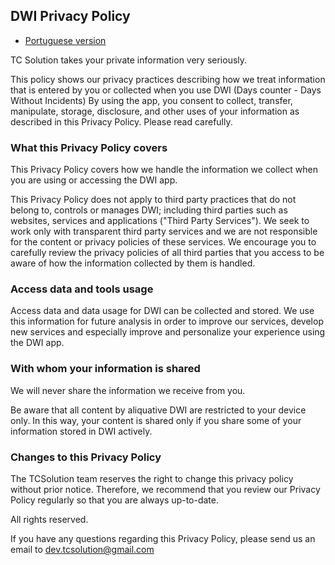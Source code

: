 ## DWI Privacy Policy

* [Portuguese version](/privacy_policy-pt.html)

TC Solution takes your private information very seriously.

This policy shows our privacy practices describing how we treat information that is entered by you or collected when you use DWI (Days counter - Days Without Incidents)
By using the app, you consent to collect, transfer, manipulate, storage, disclosure, and other uses of your information as described in this Privacy Policy. Please read carefully.

### What this Privacy Policy covers

This Privacy Policy covers how we handle the information we collect when you are using or accessing the DWI app.  

This Privacy Policy does not apply to third party practices that do not belong to, controls or manages DWI; including third parties such as websites, services and applications ("Third Party Services"). We seek to work only with transparent third party services and we are not responsible for the content or privacy policies of these services. We encourage you to carefully review the privacy policies of all third parties that you access to be aware of how the information collected by them is handled.  

### Access data and tools usage

Access data and data usage for DWI can be collected and stored. We use this information for future analysis in order to improve our services, develop new services and especially improve and personalize your experience using the DWI app.  

### With whom your information is shared

We will never share the information we receive from you.  

Be aware that all content by aliquative DWI are restricted to your device only. In this way, your content is shared only if you share some of your information stored in DWI actively.  

### Changes to this Privacy Policy

The TCSolution team reserves the right to change this privacy policy without prior notice. Therefore, we recommend that you review our Privacy Policy regularly so that you are always up-to-date.  

All rights reserved.  

If you have any questions regarding this Privacy Policy, please send us an email to [dev.tcsolution@gmail.com](mailto:dev.tcsolution@gmail.com)  





